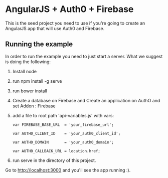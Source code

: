 # AngularJS + Auth0 +  Firebase

This is the seed project you need to use if you're going to create an AngularJS app that will use Auth0 and Firebase.

## Running the example

In order to run the example you need to just start a server. What we suggest is doing the following:

1. Install node
1. run npm install -g serve
1. run bower install
1. Create a database on Firebase and Create an application on AuthO and set Addon : Firebase 
1. add a file to root path 'api-variables.js' with vars:

	`var FIREBASE_BASE_URL  = 'your_firebase_url';`
	
	`var AUTH0_CLIENT_ID    = 'your_auth0_client_id';`
	
	`var AUTH0_DOMAIN       = 'your_auth0_domain';`
	
	`var AUTH0_CALLBACK_URL = location.href;`
1. run serve in the directory of this project.

Go to [http://localhost:3000](http://localhost:3000) and you'll see the app running :).
